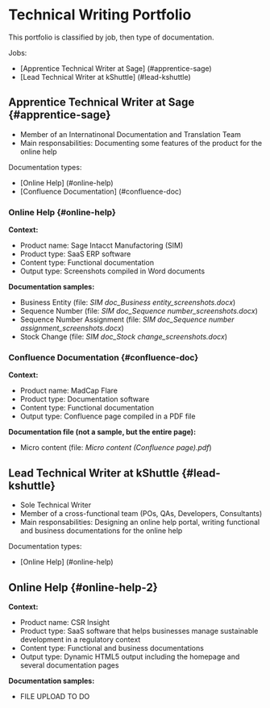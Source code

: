 # Technical Writing Portfolio
This portfolio is classified by job, then type of documentation.

Jobs:
- [Apprentice Technical Writer at Sage] (#apprentice-sage)
- [Lead Technical Writer at kShuttle] (#lead-kshuttle)

## Apprentice Technical Writer at Sage {#apprentice-sage}
- Member of an Internatinonal Documentation and Translation Team
- Main responsabilities: Documenting some features of the product for the online help

Documentation types:
- [Online Help] (#online-help)
- [Confluence Documentation] (#confluence-doc)
### Online Help {#online-help}
**Context:**
- Product name: Sage Intacct Manufactoring (SIM)
- Product type: SaaS ERP software
- Content type: Functional documentation
- Output type: Screenshots compiled in Word documents

**Documentation samples:**
- Business Entity (file: *SIM doc_Business entity_screenshots.docx*)
- Sequence Number (file: *SIM doc_Sequence number_screenshots.docx*)
- Sequence Number Assignment (file: *SIM doc_Sequence number assignment_screenshots.docx*) 
- Stock Change (file: *SIM doc_Stock change_screenshots.docx*)
### Confluence Documentation {#confluence-doc}
**Context:**
- Product name: MadCap Flare
- Product type: Documentation software
- Content type: Functional documentation
- Output type: Confluence page compiled in a PDF file

**Documentation file (not a sample, but the entire page):**
- Micro content (file: *Micro content (Confluence page).pdf*)

## Lead Technical Writer at kShuttle {#lead-kshuttle}
- Sole Technical Writer
- Member of a cross-functional team (POs, QAs, Developers, Consultants)
- Main responsabilities: Designing an online help portal, writing functional and business documentations for the online help

Documentation types:
- [Online Help] (#online-help)
## Online Help {#online-help-2}
**Context:**
- Product name: CSR Insight
- Product type: SaaS software that helps businesses manage sustainable development in a regulatory context
- Content type: Functional and business documentations
- Output type: Dynamic HTML5 output including the homepage and several documentation pages

**Documentation samples:**
- FILE UPLOAD TO DO
